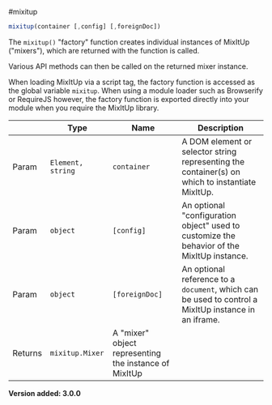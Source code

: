 #mixitup

```js
mixitup(container [,config] [,foreignDoc])
```

The `mixitup()` "factory" function creates individual instances of MixItUp
("mixers"), which are returned with the function is called.

Various API methods can then be called on the returned mixer instance.

When loading MixItUp via a script tag, the factory function is accessed
as the global variable `mixitup`. When using a module loader such as Browserify
or RequireJS however, the factory function is exported directly into your module
when you require the MixItUp library.

|   |Type | Name | Description
|---|--- | --- | ---
|Param   |`Element, string` | `container` | A DOM element or selector string representing the container(s) on which to instantiate MixItUp.
|Param   |`object` | `[config]` | An optional "configuration object" used to customize the behavior of the MixItUp instance.
|Param   |`object` | `[foreignDoc]` | An optional reference to a `document`, which can be used to control a MixItUp instance in an iframe.
|Returns |`mixitup.Mixer` | A "mixer" object representing the instance of MixItUp

**Version added: 3.0.0**
